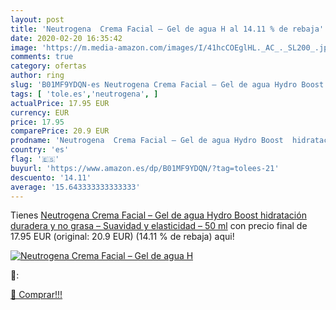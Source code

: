 ```yaml
---
layout: post
title: 'Neutrogena  Crema Facial – Gel de agua H al 14.11 % de rebaja'
date: 2020-02-20 16:35:42
image: 'https://m.media-amazon.com/images/I/41hcCOEglHL._AC_._SL200_.jpg'
comments: true
category: ofertas
author: ring
slug: 'B01MF9YDQN-es Neutrogena Crema Facial – Gel de agua Hydro Boost...'
tags: [ 'tole.es','neutrogena', ]
actualPrice: 17.95 EUR
currency: EUR
price: 17.95
comparePrice: 20.9 EUR
prodname: 'Neutrogena  Crema Facial – Gel de agua Hydro Boost  hidratación duradera y no grasa – Suavidad y elasticidad –  50 ml'
country: 'es'
flag: '🇪🇸'
buyurl: 'https://www.amazon.es/dp/B01MF9YDQN/?tag=tolees-21'
descuento: '14.11'
average: '15.643333333333333'
---
```


Tienes [Neutrogena  Crema Facial – Gel de agua Hydro Boost  hidratación duradera y no grasa – Suavidad y elasticidad –  50 ml](https://www.amazon.es/dp/B01MF9YDQN/?tag=tolees-21) con precio final de  17.95 EUR (original: 20.9 EUR) (14.11 %  de rebaja) aqui!

[![Neutrogena  Crema Facial – Gel de agua H](https://m.media-amazon.com/images/I/41hcCOEglHL._AC_._SL200_.jpg)](https://www.amazon.es/dp/B01MF9YDQN/?tag=tolees-21)

🔎:


[🛒 Comprar!!!](https://www.amazon.es/dp/B01MF9YDQN/?tag=tolees-21)
